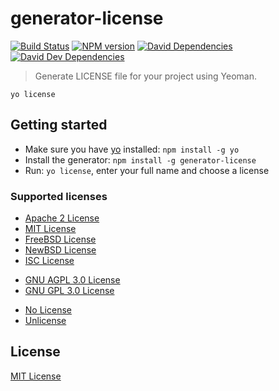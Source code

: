 # generator-license
[![Build Status](https://img.shields.io/travis/jozefizso/generator-license.svg)](https://travis-ci.org/jozefizso/generator-license)
[![NPM version](https://img.shields.io/npm/v/generator-license.svg)](https://www.npmjs.org/package/generator-license)
[![David Dependencies](https://img.shields.io/david/jozefizso/generator-license.svg)](https://david-dm.org/jozefizso/generator-license)
[![David Dev Dependencies](https://img.shields.io/david/dev/jozefizso/generator-license.svg)](https://david-dm.org/jozefizso/generator-license#info=devDependencies)

> Generate LICENSE file for your project using Yeoman.

```
yo license
```


## Getting started
- Make sure you have [yo](https://github.com/yeoman/yo) installed:
    `npm install -g yo`
- Install the generator: `npm install -g generator-license`
- Run: `yo license`, enter your full name and choose a license

### Supported licenses

* [Apache 2 License][1]
* [MIT License][2]
* [FreeBSD License][3]
* [NewBSD License][4]
* [ISC License][5]
- [GNU AGPL 3.0 License][8]
- [GNU GPL 3.0 License][9]
* [No License][6]
* [Unlicense][7]

## License
[MIT License](http://en.wikipedia.org/wiki/MIT_License)

[1]: http://choosealicense.com/licenses/apache/
[2]: http://choosealicense.com/licenses/mit/
[3]: http://choosealicense.com/licenses/bsd/
[4]: http://choosealicense.com/licenses/bsd-3-clause/
[5]: http://en.wikipedia.org/wiki/ISC_license
[6]: http://choosealicense.com/licenses/no-license/
[7]: http://unlicense.org/
[8]: http://choosealicense.com/licenses/agpl-3.0/
[9]: http://choosealicense.com/licenses/gpl-3.0/

